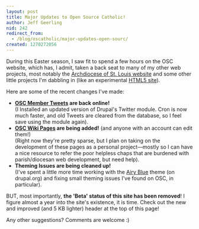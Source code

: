 ```yaml
---
layout: post
title: Major Updates to Open Source Catholic!
author: Jeff Geerling
nid: 242
redirect_from:
  - /blog/oscatholic/major-updates-open-sourc/
created: 1270272056
---
```

<p>
	During this Easter season, I saw fit to spend a few hours on the OSC website, which has, I admit, taken a back seat to many of my other web projects, most notably the <a href="http://archstl.org/">Archdiocese of St. Louis website</a> and some other little projects I&#39;m dabbling in (like an experimental <a href="http://jeffgeerling.com/">HTML5 site</a>).</p>
<p>
	Here are some of the recent changes I&#39;ve made:</p>
<ul>
	<li>
		<strong><a href="/tweets/all">OSC Member Tweets</a> are back online!</strong><br />
		(I Installed an updated version of Drupal&#39;s Twitter module. Cron is now much faster, and old Tweets are cleared from the database, so I feel save using the module again).</li>
	<li>
		<strong><a href="/book/open-source-catholic-wiki">OSC Wiki Pages</a> are being added!</strong> (and anyone with an account can edit them!)<br />
		(Right now they&#39;re pretty sparse, but I plan on taking on the development of these pages as a personal project&mdash;mostly so I can have a nice resource to refer the poor helpless chaps that are burdened with parish/diocesan web development, but need help).</li>
	<li>
		<strong>Theming Issues are being cleaned up!</strong><br />
		(I&#39;ve spent a little more time working with the <a href="http://drupal.org/project/airyblue">Airy Blue</a> theme (on drupal.org) and fixing small theming issues I&#39;ve found on OSC, in particular).</li>
</ul>
<p>
	BUT, most importantly, <strong>the &#39;Beta&#39; status of this site has been removed</strong>! I figure almost a year into the site&#39;s existence, it is time. Check out the new and improved (and 5 KB lighter) header at the top of this page!</p>
<p>
	Any other suggestions? Comments are welcome :)</p>
